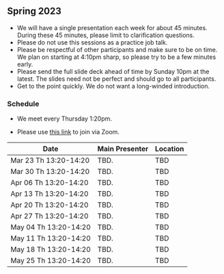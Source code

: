 ## Spring 2023

- We will have a single presentation each week for about 45 minutes. During these 45 minutes, please limit to clarification questions.
- Please do not use this sessions as a practice job talk.
- Please be respectful of other participants and make sure to be on time. We plan on starting at 4:10pm sharp, so please try to be a few minutes early.
- Please send the full slide deck ahead of time by Sunday 10pm at the latest. The slides need not be perfect and should go to all participants.
- Get to the point quickly. We do not want a long-winded introduction.

### Schedule

- We meet every Thursday 1:20pm.

- Please use [this link](https://uchicago.zoom.us/j/95898640509?pwd=TmtlQzJadFBnOTgwSzdya2JHckZ4QT09) to join via Zoom.

| Date                        | Main Presenter | Location      |
|-----------------------------|----------------|---------------|
| Mar 23 Th 13:20-14:20       | TBD.           | TBD           |
| Mar 30 Th 13:20-14:20       | TBD.           | TBD           |
| Apr 06 Th 13:20-14:20       | TBD.           | TBD           |
| Apr 13 Th 13:20-14:20       | TBD.           | TBD           |
| Apr 20 Th 13:20-14:20       | TBD.           | TBD           |
| Apr 27 Th 13:20-14:20       | TBD.           | TBD           |
| May 04 Th 13:20-14:20       | TBD.           | TBD           |
| May 11 Th 13:20-14:20       | TBD.           | TBD           |
| May 18 Th 13:20-14:20       | TBD.           | TBD           |
| May 25 Th 13:20-14:20       | TBD.           | TBD           |

